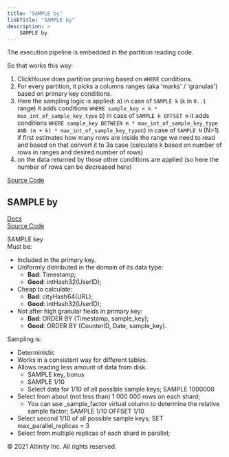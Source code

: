 ```yaml
---
title: "SAMPLE by"
linkTitle: "SAMPLE by"
description: >
    SAMPLE by
---
```


The execution pipeline is embedded in the partition reading code.

So that works this way:

1. ClickHouse does partition pruning based on `WHERE` conditions.
2. For every partition, it picks a columns ranges \(aka 'marks' / 'granulas'\) based on primary key conditions.
3. Here the sampling logic is applied: a\) in case of `SAMPLE k` \(`k` in `0..1` range\) it adds conditions `WHERE sample_key < k * max_int_of_sample_key_type` b\) in case of `SAMPLE k OFFSET m` it adds conditions `WHERE sample_key BETWEEN m * max_int_of_sample_key_type AND (m + k) * max_int_of_sample_key_type`c\) in case of `SAMPLE N` \(N&gt;1\) if first estimates how many rows are inside the range we need to read and based on that convert it to 3a case \(calculate k based on number of rows in ranges and desired number of rows\)
4. on the data returned by those other conditions are applied \(so here the number of rows can be decreased here\)

[Source Code](https://github.com/ClickHouse/ClickHouse/blob/92c937db8b50844c7216d93c5c398d376e82f6c3/src/Storages/MergeTree/MergeTreeDataSelectExecutor.cpp#L355)

## SAMPLE by <a id="Sampleby-Sampleby"></a>

[Docs](https://clickhouse.yandex/docs/en/query_language/select/#select-sample-clause)  
[Source Code](https://github.com/ClickHouse/ClickHouse/blob/92c937db8b50844c7216d93c5c398d376e82f6c3/src/Storages/MergeTree/MergeTreeDataSelectExecutor.cpp#L355)

SAMPLE key  
Must be:

* Included in the primary key.
* Uniformly distributed in the domain of its data type:
  * **Bad**: Timestamp;
  * **Good**: intHash32\(UserID\);
* Cheap to calculate:
  * **Bad**: cityHash64\(URL\);
  * **Good**: intHash32\(UserID\);
* Not after high granular fields in primary key:
  * **Bad**: ORDER BY \(Timestamp, sample\_key\);
  * **Good**: ORDER BY \(CounterID, Date, sample\_key\).

Sampling is:

* Deterministic
* Works in a consistent way for different tables.
* Allows reading less amount of data from disk.
  * SAMPLE key, bonus
  * SAMPLE 1/10
  * Select data for 1/10 of all possible sample keys; SAMPLE 1000000
* Select from about \(not less than\) 1 000 000 rows on each shard;
  * You can use \_sample\_factor virtual column to determine the relative sample factor; SAMPLE 1/10 OFFSET 1/10
* Select second 1/10 of all possible sample keys; SET max\_parallel\_replicas = 3
* Select from multiple replicas of each shard in parallel;

© 2021 Altinity Inc. All rights reserved.


